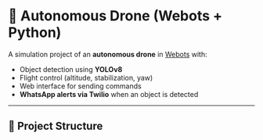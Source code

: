 # 🚁 Autonomous Drone (Webots + Python)

A simulation project of an **autonomous drone** in [Webots](https://cyberbotics.com/) with:
- Object detection using **YOLOv8**
- Flight control (altitude, stabilization, yaw)
- Web interface for sending commands
- **WhatsApp alerts via Twilio** when an object is detected

---

## 📂 Project Structure
